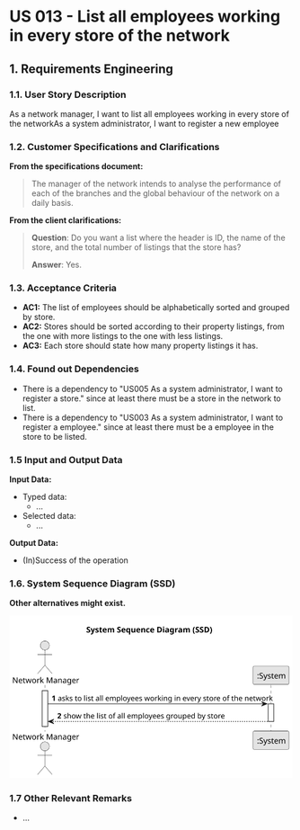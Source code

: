 # US 013 - List all employees working in every store of the network

## 1. Requirements Engineering


### 1.1. User Story Description


As a network manager, I want to list all employees working in every store of the networkAs a system administrator, I want to register a new employee

### 1.2. Customer Specifications and Clarifications 


**From the specifications document:**

> The manager of the network intends to analyse the performance of each of the branches and the
global behaviour of the network on a daily basis.



**From the client clarifications:**

> **Question**: Do you want a list where the header is ID, the name of the store, and the total number of listings that the store has?
>
> **Answer**: Yes.

### 1.3. Acceptance Criteria

* **AC1:** The list of employees should be alphabetically sorted and grouped by store.
* **AC2:** Stores should be sorted according to their property listings, from the one with more listings to the one with less listings.
* **AC3:** Each store should state how many property listings it has.



### 1.4. Found out Dependencies

* There is a dependency to "US005 As a system administrator, I want to register a store." since at least there must be a store in the network to list.
* There is a dependency to "US003 As a system administrator, I want to register a employee." since at least there must be a employee in the store to be listed.


### 1.5 Input and Output Data


**Input Data:**

* Typed data:
	* ...
* Selected data:
	* ...


**Output Data:**

* (In)Success of the operation


### 1.6. System Sequence Diagram (SSD)

**Other alternatives might exist.**

![System Sequence Diagram](svg/us013-system-sequence-diagram.svg)

### 1.7 Other Relevant Remarks

* ...